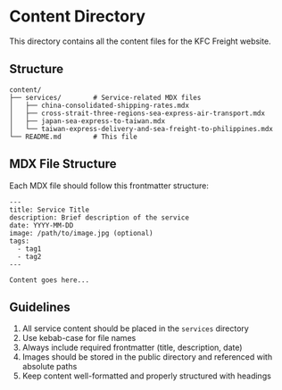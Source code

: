 # Content Directory

This directory contains all the content files for the KFC Freight website.

## Structure

```
content/
├── services/        # Service-related MDX files
│   ├── china-consolidated-shipping-rates.mdx
│   ├── cross-strait-three-regions-sea-express-air-transport.mdx
│   ├── japan-sea-express-to-taiwan.mdx
│   └── taiwan-express-delivery-and-sea-freight-to-philippines.mdx
└── README.md        # This file
```

## MDX File Structure

Each MDX file should follow this frontmatter structure:

```mdx
---
title: Service Title
description: Brief description of the service
date: YYYY-MM-DD
image: /path/to/image.jpg (optional)
tags: 
  - tag1
  - tag2
---

Content goes here...
```

## Guidelines

1. All service content should be placed in the `services` directory
2. Use kebab-case for file names
3. Always include required frontmatter (title, description, date)
4. Images should be stored in the public directory and referenced with absolute paths
5. Keep content well-formatted and properly structured with headings
